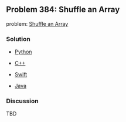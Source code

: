 ## Problem 384: Shuffle an Array

problem: [Shuffle an Array](https://leetcode.com/problems/shuffle-an-array/)

### Solution

- [Python](../python/problem384.py)

- [C++](../cpp/problem384.cpp)

- [Swift](../swift/problem384.swift)

- [Java](../java/problem384.java)

### Discussion

TBD

